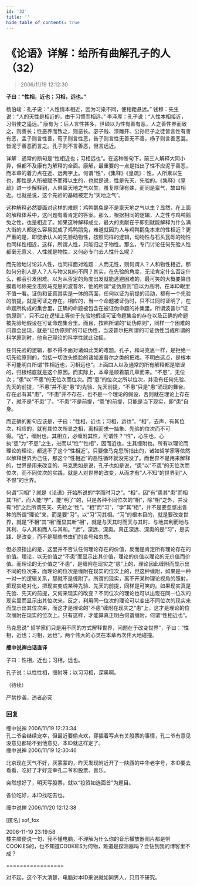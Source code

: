 ```yaml
---
id: '32'
title: ''
hide_table_of_contents: true
---
```


# 《论语》详解：给所有曲解孔子的人（32）

> 2006/11/19 12:12:30

**子曰：“性相，近也；习相，远也。”**
 
杨伯峻：孔子说：“人性情本相近，因为习染不同，便相距悬远。”
钱穆：先生说：“人的天性是相近的，由于习惯而相远。”
李泽厚：孔子说：“人性本相接近，习俗使之遥远。”
康有为：后人言性甚多，世硕以为性有善有恶，人之善性养而致之，则善长；性恶养而致之，则恶长。宓子贱、漆雕开、公孙尼子之徒皆言性有善有恶，孟子则言性善，荀子则言性恶，告子则言性无善无不善，杨子则言善恶混，皆泥于善恶而言之。孔子则不言善恶，但言远近。

详解：通常的断句是“性相近也；习相远也”。在这种断句下，前三人解释大同小异，但都不及康有为解释的全面。康解，最重要的一点是指出了性不应泥于善恶，而本章的着力点在近、远两字上。何谓“性”，《集释》《皇疏》：性，人所禀以生也，即性是人所被赋予而得以生的，也就是说，性是先天、先验的。《集释》《皇疏》进一步解释到，人俱禀天地之气以生，虽复厚薄有殊，而同是禀气，故曰相近。也就是说，这个先验的基础被定为“天地之气”。

这种解释必然要面对这样的难题：鸡鸭鹅兔是不是禀天地之气以生？显然，在上面的解释体系中，这问题有着肯定的答案。那么，根据相同的逻辑，人之性与鸡鸭鹅兔之性，也是相近了。如果这种解释成立，最大的贡献在于即刻就能解释为什么满大街的人都这么容易就成了鸡鸭鹅兔，难道就因为人与鸡鸭鹅兔本来的性相近？更严重的是，即使承认人的先验动物性，按照同样的逻辑，动物性与石头瓦砾的物性也同样性相近，这样，所谓人性，只能归之于物性。那么，专门讨论任何先验人性都毫无意义，人性就是物性，又何必专门去人性什么呢？

而先验地讨论非人性，也同样面对难题：人而无性，则何谓人？人和物性相近，那如何分别人是人？人与物又如何不同？其实，在先验的角度，无论肯定什么否定什么，都会引发困难。以为从否定的角度出发就能逃避困难的，最可笑的大概要算自摸着号称完全击败马克思的波普尔，他的所谓“证伪原则”自以为高明，在本ID眼里不值一看。证伪和证真其实是一体的两面，任何以证为前提的活动，都有一个先验的前提，就是可证之存在。相应的，当一个命题被证伪时，只不过同时证明了，在命题所构成的集合里，正确的命题被包含在被证伪命题的补集里。所谓波普尔“证伪原则”，只不过在逻辑上等价于先验地假设可证命题集合的存在以及正确的命题被先验地假设在可证命题集合里。而且，按照所谓的“证伪原则”，同样一个困难的问题会出现，就是“证伪原则”的可证伪性，当波普尔把所谓的可证伪性当成所谓的科学原则时，他自己理论的科学性就此动摇。

任何先验的逻辑，都不得不面对诸如此类的难题。孔子，和马克思一样，是拒绝一切先验原则的，包括一切改头换脸的诸如波普尔之类的把戏。不明白这点，是根本不可能明白所谓“性相近也，习相远也”。上面四人以及通常的所有解释都是错误的，归根结底就是这个原因。而实际上，本章是顺着前几章而来。“不患”，无位次；“患”以“不患”的无位次而位次。而“患”的位次之所以位次，并没有任何先验、先天的前提，“不患”并不是“患”的先验、先天前提，“不患”只是“患”涌现的舞台。存在必有其“患”，“不患”并不存在，也不是一个理论的假设，否则就在理论上存在了，就不是“不患”了。“不患”不是前提，“患”的前提，只能是当下现实，即“患”自身。

而正确的断句应该是，子曰：“性相，近也；习相，远也”。“相”，去声，有其位次，相应的，就有其位次所显之相，离相而求一抽象、先验的位次而不可得。“近”，缠附也，其相立，必缠附其性，可谓性？“性”，心生也，心执“患”为“不患”之生，进而以“性”“性相”，因而近也，生其缠附也。所有以理论而理论的理论，都逃不了这个“性相近”。只要像马克思所指出的，诸如哲学家等依然以解释世界为己任，那这个“性相近”的恶性循环就没完没了。而世界不是用来解释的，世界是用来改变的，马克思如是说，孔子也如是说，“患”以“不患”的无位次而位次，而不同位次的实践，就是人对世界的改变，从而才有“人不知”的世界到“人不愠”的世界。

何谓“习相”？就是《论语》开始所说的“学而时习之”。“相”，因“有”患其“患”而相其“相”，而人能“学”，能“明了”的，只是各种不同位次的“相”，除“相”之外，并没有“相”之后所谓先天、先验之“性”。“相”而“习”，“学”其“相”，并不是要忽悠出各种的所谓“理论”来，而是要“习”，以“习”习其相。“习”的根本目的，就是要改变世界，就是“不相”其“相”而显其新“相”，就是与天其时而天与其时、与地其利而地与其利、与人其和而人与其和。“远”，深远、深奥。真正深远、深奥的是“习”，是实践、是改变，而不是那些书虫们的哀号和忽悠。

但必须指出的是，这里并不否认任何理论存在的价值，反而是肯定所有理论存在的价值。理论，以无价值之“不患”而显示出其价值，理论的价值以理论的无价值而价值。而理论的无价值之“不患”，是缠附在现实之“患”上的，理论因此缠附而显示出不同的位次来，而理论的位次是缠附在现实的位次上的，但这种缠附，如果是一种一对一的逻辑关系，那就不是缠附了。所谓的现实，离不开某种理论视角的照射，把现实绝对化，把现实变成某种先验、先天的前提，同样是可笑的。如果现实真是先验、先天的前提，又何来现实的改变？不同位次的理论也可以出现在同一位次的现实里而显示出其位次来，反之，利用同一位次的理论可以变出不同位次的现实来而显示出其位次来，而这才是理论的“不患”缠附在现实之“患”上，这才是理论的位次缠附在现实的位次上。只有这样，才能算真正明白何谓缠附，何谓“性相近也”。

马克思说“ 哲学家们只是用不同的方式解释世界，问题在于改变世界”，子曰：“性相，近也；习相，远也”，两个伟大的心灵在本章再次伟大地碰撞。

**缠中说禅白话直译**

子曰：性相，近也；习相，远也。

孔子说：以性性相，缠附呀；以习习相，深奥啊。

（待续）

<div style={{fontSize: 'xx-large', fontWeight: '500', textAlign: 'center'}}>
严禁抄袭，违者必究
</div>

### 回复

<div class='blog-comment'>
<span class='blog-comment-chan'>缠中说禅</span> 2006/11/19 12:23:34<br/>
孔二爷会继续宠幸，但最近要偷点欢，穿插着写点有关股票的事情，孔二爷有意见没意见都轮不到他意见，本ID就这样定了。
</div>

<div class='blog-comment'>
<span class='blog-comment-chan'>缠中说禅</span> 2006/11/19 12:30:46<br/>

北京现在天气不好，灰蒙蒙的，昨天发现附近开了一陕西的中华老字号，本ID要去看看，吃好了才好宠幸孔二爷和股票、音乐。

突然想好了，明天写股票，就以“投资如选面首”为题目。

各位吃好，本ID找吃去也。
</div>

<div class='blog-comment'>
<span class='blog-comment-chan'>缠中说禅</span> 2006/11/20 12:12:38<br/>

[匿名] xof_fox 

 
2006-11-19 23:19:58 <br/>
楼主顺便说一句，我不懂电脑，不理解为什么你的音乐播放器图片都是带COOKIES的，也不知道COOKIES为何物，难道是探测器吗？会钻到我的博客里不成？ 
 
=================<br/>

对不起，这个不大清楚，电脑对本ID来说就如同男人，只用不研究。
</div>